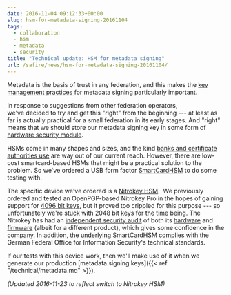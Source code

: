 ```yaml
--- 
date: 2016-11-04 09:12:33+00:00
slug: hsm-for-metadata-signing-20161104
tags: 
  - collaboration
  - hsm
  - metadata
  - security
title: "Technical update: HSM for metadata signing"
url: /safire/news/hsm-for-metadata-signing-20161104/
---
```


Metadata is the basis of trust in any federation, and this makes the [key management practices ](/safire/policy/kmps/)for metadata signing particularly important.

In response to suggestions from other federation operators, we've decided to try and get this "right" from the beginning --- at least as far is actually practical for a small federation in its early stages. And "right" means that we should store our metadata signing key in some form of [hardware security module](https://en.wikipedia.org/wiki/Hardware_security_module).

HSMs come in many shapes and sizes, and the kind [banks and certificate authorities use](https://www.lawtrust.co.za/encryption/encryption-device/hardware-security-module/) are way out of our current reach. However, there are low-cost smartcard-based HSMs that might be a practical solution to the problem. So we've ordered a USB form factor [SmartCardHSM](https://github.com/OpenSC/OpenSC/wiki/SmartCardHSM) to do some testing with.

The specific device we've ordered is a [Nitrokey HSM](https://www.nitrokey.com/#comparison).  We previously ordered and tested an OpenPGP-based Nitrokey Pro in the hopes of gaining support for [4096 bit keys](https://www.keylength.com/), but it proved too crippled for this purpose --- so unfortunately we're stuck with 2048 bit keys for the time being. The Nitrokey has had an [independent security audit](https://www.nitrokey.com/news/2015/nitrokey-storage-got-great-results-3rd-party-security-audit) of both its [hardware](https://cure53.de/pentest-report_nitrokey-hardware.pdf) and [firmware](https://cure53.de/pentest-report_nitrokey.pdf) (albeit for a different product), which gives some confidence in the company. In addition, the underlying SmartCardHSM complies with the German Federal Office for Information Security's technical standards.

If our tests with this device work, then we'll make use of it when we generate our production [metadata signing keys]({{< ref "/technical/metadata.md" >}}).

_(Updated 2016-11-23 to reflect switch to Nitrokey HSM)_
